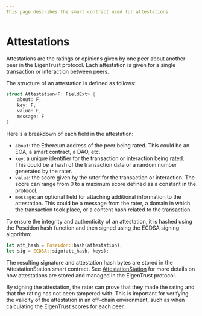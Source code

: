 ```yaml
---
This page describes the smart contract used for attestations
---
```


# Attestations

Attestations are the ratings or opinions given by one peer about another peer in the EigenTrust protocol. Each attestation is given for a single transaction or interaction between peers.

The structure of an attestation is defined as follows:
```rust
struct Attestation<F: FieldExt> {
    about: F,
    key: F,
    value: F,
    message: F
}
```

Here's a breakdown of each field in the attestation:

- `about`: the Ethereum address of the peer being rated. This could be an EOA, a smart contract, a DAO, etc.
- `key`: a unique identifier for the transaction or interaction being rated. This could be a hash of the transaction data or a random number generated by the rater.
- `value`: the score given by the rater for the transaction or interaction. The score can range from 0 to a maximum score defined as a constant in the protocol.
- `message`: an optional field for attaching additional information to the attestation. This could be a message from the rater, a domain in which the transaction took place, or a content hash related to the transaction.

To ensure the integrity and authenticity of an attestation, it is hashed using the Poseidon hash function and then signed using the ECDSA signing algorithm:
```rust
let att_hash = Poseidon::hash(attestation);
let sig = ECDSA::sign(att_hash, keys);
```
The resulting signature and attestation hash bytes are stored in the AttestationStation smart contract. See [AttestationStation](../0_attestation_station.md) for more details on how attestations are stored and managed in the EigenTrust protocol.

By signing the attestation, the rater can prove that they made the rating and that the rating has not been tampered with. This is important for verifying the validity of the attestation in an off-chain environment, such as when calculating the EigenTrust scores for each peer.
